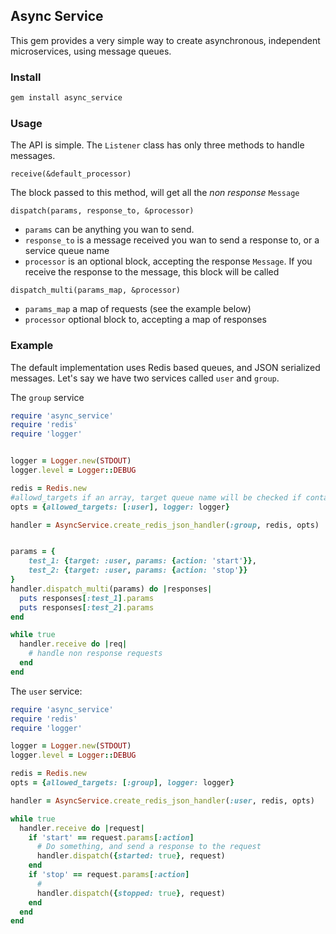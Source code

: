 ## Async Service

This gem provides a very simple way to create asynchronous, independent microservices, using message queues.

### Install
```ruby
gem install async_service
```

### Usage

The API is simple. The `Listener` class has only three methods to handle messages.

`receive(&default_processor)`

The block passed to this method, will get all the *non response* `Message`

`dispatch(params, response_to, &processor)`

* `params` can be anything you wan to send.
* `response_to` is a message received you wan to send a response to, or a service queue name
* `processor` is an optional block, accepting the response `Message`. If you receive the response to the message, this block will be called

`dispatch_multi(params_map, &processor)`

* `params_map` a map of requests (see the example below)
* `processor` optional block to, accepting a map of responses


### Example

The default implementation uses Redis based queues, and JSON serialized messages.
Let's say we have two services called `user` and `group`.

The `group` service

```ruby
require 'async_service'
require 'redis'
require 'logger'


logger = Logger.new(STDOUT)
logger.level = Logger::DEBUG

redis = Redis.new
#allowd_targets if an array, target queue name will be checked if contained by this list
opts = {allowed_targets: [:user], logger: logger}

handler = AsyncService.create_redis_json_handler(:group, redis, opts)


params = {
    test_1: {target: :user, params: {action: 'start'}},
    test_2: {target: :user, params: {action: 'stop'}}
}
handler.dispatch_multi(params) do |responses|
  puts responses[:test_1].params
  puts responses[:test_2].params
end

while true
  handler.receive do |req|
    # handle non response requests
  end
end
```

The `user` service:

```ruby
require 'async_service'
require 'redis'
require 'logger'

logger = Logger.new(STDOUT)
logger.level = Logger::DEBUG

redis = Redis.new
opts = {allowed_targets: [:group], logger: logger}

handler = AsyncService.create_redis_json_handler(:user, redis, opts)

while true
  handler.receive do |request|
    if 'start' == request.params[:action]
      # Do something, and send a response to the request
      handler.dispatch({started: true}, request)
    end
    if 'stop' == request.params[:action]
      # 
      handler.dispatch({stopped: true}, request)
    end
  end
end
```
